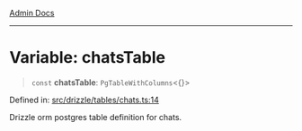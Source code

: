 [Admin Docs](/)

***

# Variable: chatsTable

> `const` **chatsTable**: `PgTableWithColumns`\<\{\}\>

Defined in: [src/drizzle/tables/chats.ts:14](https://github.com/PalisadoesFoundation/talawa-api/blob/04adcbca27f07ca5c0bffce211b6e6b77a1828ce/src/drizzle/tables/chats.ts#L14)

Drizzle orm postgres table definition for chats.
